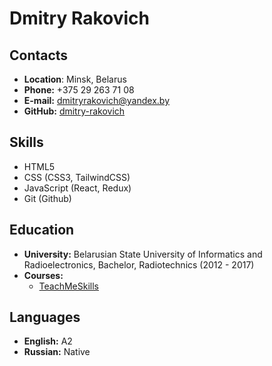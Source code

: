 # Dmitry Rakovich

## Contacts

- __Location__: Minsk, Belarus
- __Phone:__ +375 29 263 71 08
- __E-mail:__ dmitryrakovich@yandex.by
- __GitHub:__ [dmitry-rakovich](https://github.com/dmitry-rakovich)

## Skills
- HTML5
- CSS (CSS3, TailwindCSS)
- JavaScript (React, Redux)
- Git (Github)

## Education
- __University:__ Belarusian State University of Informatics and Radioelectronics, Bachelor, Radiotechnics (2012 - 2017)
- __Courses:__
  - [TeachMeSkills](https://teachmeskills.by/)


## Languages
- __English:__ A2
- __Russian:__ Native 
